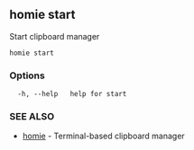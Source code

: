## homie start

Start clipboard manager

```
homie start
```

### Options

```
  -h, --help   help for start
```

### SEE ALSO

* [homie](homie.md)	 - Terminal-based clipboard manager

